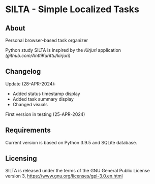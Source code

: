 # SILTA - Simple Localized Tasks

## About
Personal browser-based task organizer

Python study SILTA is inspired by the *Kirjuri* application *(github.com/AnttiKurittu/kirjuri)*

## Changelog
Update (28-APR-2024):
  - Added status timestamp display
  - Added task summary display
  - Changed visuals
  
First version in testing (25-APR-2024)

## Requirements
Current version is based on Python 3.9.5 and SQLite database.


## Licensing
SILTA is released under the terms of the GNU General Public License version 3, https://www.gnu.org/licenses/gpl-3.0.en.html
